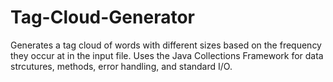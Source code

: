 # Tag-Cloud-Generator

Generates a tag cloud of words with different sizes based on the frequency they occur at in the input file.
Uses the Java Collections Framework for data strcutures, methods, error handling, and standard I/O.
